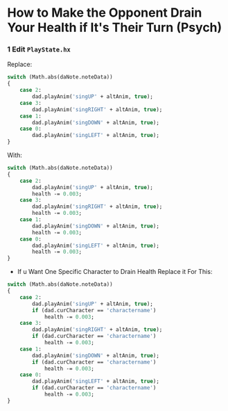 # How to Make the Opponent Drain Your Health if It's Their Turn (Psych)

### 1 Edit `PlayState.hx`

Replace:

```haxe
switch (Math.abs(daNote.noteData))
{
	case 2:
		dad.playAnim('singUP' + altAnim, true);
	case 3:
		dad.playAnim('singRIGHT' + altAnim, true);
	case 1:
		dad.playAnim('singDOWN' + altAnim, true);
	case 0:
		dad.playAnim('singLEFT' + altAnim, true);
}
```

With:

```haxe
switch (Math.abs(daNote.noteData))
{
	case 2:
		dad.playAnim('singUP' + altAnim, true);
        health -= 0.003;
	case 3:
		dad.playAnim('singRIGHT' + altAnim, true);
        health -= 0.003;
	case 1:
		dad.playAnim('singDOWN' + altAnim, true);
        health -= 0.003;
	case 0:
		dad.playAnim('singLEFT' + altAnim, true);
        health -= 0.003;
}
```

- If u Want One Specific Character to Drain Health Replace it For This:

```haxe
switch (Math.abs(daNote.noteData))
{
	case 2:
		dad.playAnim('singUP' + altAnim, true);
        if (dad.curCharacter == 'charactername')
            health -= 0.003;
	case 3:
		dad.playAnim('singRIGHT' + altAnim, true);
        if (dad.curCharacter == 'charactername')
            health -= 0.003;
	case 1:
		dad.playAnim('singDOWN' + altAnim, true);
        if (dad.curCharacter == 'charactername')
            health -= 0.003;
	case 0:
		dad.playAnim('singLEFT' + altAnim, true);
        if (dad.curCharacter == 'charactername')
            health -= 0.003;
}
```
